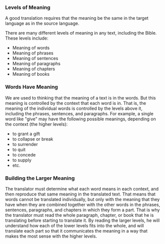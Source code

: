 
### Levels of Meaning

A good translation requires that the meaning be the same in the target language as in the source language.

There are many different levels of meaning in any text, including the Bible. These levels include: 

  * Meaning of words
  * Meaning of phrases
  * Meaning of sentences
  * Meaning of paragraphs
  * Meaning of chapters
  * Meaning of books

### Words Have Meaning

We are used to thinking that the meaning of a text is in the words. But this meaning is controlled by the context that each word is in. That is, the meaning of the individual words is controlled by the levels above it, including the phrases, sentences, and paragraphs. For example, a single word like "give" may have the following possible meanings, depending on the context (the higher levels):

  * to grant a gift
  * to collapse or break
  * to surrender
  * to quit
  * to concede
  * to supply
  * etc.

### Building the Larger Meaning

The translator must determine what each word means in each context, and then reproduce that same meaning in the translated text. That means that words cannot be translated individually, but only with the meaning that they have when they are combined together with the other words in the phrases, sentences, paragraphs, and chapters in which they form a part. That is why the translator must read the whole paragraph, chapter, or book that he is translating before starting to translate it. By reading the larger levels, he will understand how each of the lower levels fits into the whole, and will translate each part so that it communicates the meaning in a way that makes the most sense with the higher levels.